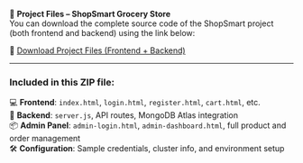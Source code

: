 📁 **Project Files – ShopSmart Grocery Store**  
You can download the complete source code of the ShopSmart project (both frontend and backend) using the link below:

🔗 [Download Project Files (Frontend + Backend)](https://drive.google.com/file/d/1HoRfG6rv_tFlv5GzEf7QPsHbLOnvTbHW/view?usp=sharing)

---

### Included in this ZIP file:

💻 **Frontend**: `index.html`, `login.html`, `register.html`, `cart.html`, etc.  
🔧 **Backend**: `server.js`, API routes, MongoDB Atlas integration  
📦 **Admin Panel**: `admin-login.html`, `admin-dashboard.html`, full product and order management  
🛠️ **Configuration**: Sample credentials, cluster info, and environment setup
